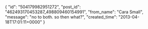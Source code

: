  {
   "id": "504179982951272",
   "post_id": "462493170453287_498809460154991",
   "from_name": "Cara Small",
   "message": "no to both. so then what?",
   "created_time": "2013-04-18T17:01:11+0000"
 }

